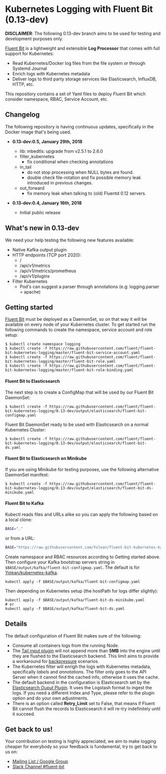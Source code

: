 # Kubernetes Logging with Fluent Bit (0.13-dev)

__DISCLAIMER__: The following 0.13-dev branch aims to be used for testing and development purposes only.

[Fluent Bit](http://fluentbit.io) is a lightweight and extensible __Log Processor__ that comes with full support for Kubernetes:

- Read Kubernetes/Docker log files from the file system or through Systemd Journal
- Enrich logs with Kubernetes metadata
- Deliver logs to third party storage services like Elasticsearch, InfluxDB, HTTP, etc.

This repository contains a set of Yaml files to deploy Fluent Bit which consider namespace, RBAC, Service Account, etc.

## Changelog

The following repository is having continuous updates, specifically in the Docker image that's being used.

- __0.13-dev:0.5, January 29th, 2018__
  - lib: mbedtls: upgrade from v2.5.1 to 2.6.0
  - filter_kubernetes
    - fix conditional when checking annotations
  - in_tail
    - do not stop processing when NULL bytes are found.
    - double check file-rotation and fix possible memory leak introduced in previous changes.
  - out_forward
    - fix memory leak when talking to (old) Fluentd 0.12 servers.

- __0.13-dev:0.4, January 16th, 2018__
  - Initial public release

## What's new in 0.13-dev

We need your help testing the following new features available:

- Native Kafka output plugin
- HTTP endpoints (TCP port 2020):
  - /
  - /api/v1/metrics
  - /api/v1/metrics/prometheus
  - /api/v1/plugins
- Filter Kubernetes
  - Pod's can suggest a parser through annotations (e.g: logging.parser = apache)

## Getting started

[Fluent Bit](http://fluentbit.io) must be deployed as a DaemonSet, so on that way it will be available on every node of your Kubernetes cluster. To get started run the following commands to create the namespace, service account and role setup:

```
$ kubectl create namespace logging
$ kubectl create -f https://raw.githubusercontent.com/fluent/fluent-bit-kubernetes-logging/master/fluent-bit-service-account.yaml
$ kubectl create -f https://raw.githubusercontent.com/fluent/fluent-bit-kubernetes-logging/master/fluent-bit-role.yaml
$ kubectl create -f https://raw.githubusercontent.com/fluent/fluent-bit-kubernetes-logging/master/fluent-bit-role-binding.yaml
```

#### Fluent Bit to Elasticsearch

The next step is to create a ConfigMap that will be used by our Fluent Bit DaemonSet:

```
$ kubectl create -f https://raw.githubusercontent.com/fluent/fluent-bit-kubernetes-logging/0.13-dev/output/elasticsearch/fluent-bit-configmap.yaml
```

Fluent Bit DaemonSet ready to be used with Elasticsearch on a normal Kubernetes Cluster:

```
$ kubectl create -f https://raw.githubusercontent.com/fluent/fluent-bit-kubernetes-logging/0.13-dev/output/elasticsearch/fluent-bit-ds.yaml
```

#### Fluent Bit to Elasticsearch on Minikube

If you are using Minikube for testing purposes, use the following alternative DaemonSet manifest:

```
$ kubectl create -f https://raw.githubusercontent.com/fluent/fluent-bit-kubernetes-logging/0.13-dev/output/elasticsearch/fluent-bit-ds-minikube.yaml
```

#### Fluent Bit to Kafka

Kubectl reads files and URLs alike so you can apply the following based on a local clone:
```bash
BASE="."
```

or from a URL:
```bash
BASE="https://raw.githubusercontent.com/Yolean/fluent-bit-kubernetes-kafka/out-kafka"
```

Create namespace and RBAC resources according to Getting started above.
Then configure your Kafka bootstrap servers string in `$BASE/output/kafka/fluent-bit-configmap.yaml`.
The default is for [Yolean/kubernetes-kafka](https://github.com/Yolean/kubernetes-kafka).

```
kubectl apply -f $BASE/output/kafka/fluent-bit-configmap.yaml
```

Then depending on Kubernetes setup (the hostPath for logs differ slightly):

```
kubectl apply -f $BASE/output/kafka/fluent-bit-ds-minikube.yaml
# or
kubectl apply -f $BASE/output/kafka/fluent-bit-ds.yaml
```

## Details

The default configuration of Fluent Bit makes sure of the following:

- Consume all containers logs from the running Node.
- The [Tail input plugin](http://fluentbit.io/documentation/0.12/input/tail.html) will not append more than __5MB__  into the engine until they are flushed to the Elasticsearch backend. This limit aims to provide a workaround for [backpressure](http://fluentbit.io/documentation/0.12/configuration/backpressure.html) scenarios.
- The Kubernetes filter will enrigh the logs with Kubernetes metadata, specifically _labels_ and _annotations_. The filter only goes to the API Server when it cannot find the cached info, otherwise it uses the cache.
- The default backend in the configuration is Elasticsearch set by the [Elasticsearch Ouput Plugin](http://fluentbit.io/documentation/0.11/output/elasticsearch.html). It uses the Logstash format to ingest the logs. If you need a different Index and Type, please refer to the plugin option and do your own adjustments.
- There is an option called __Retry_Limit__ set to False, that means if Fluent Bit cannot flush the records to Elasticsearch it will re-try indefinitely until it succeed.

## Get back to us!

Your contribution on testing is highly appreciated, we aim to make logging cheaper for everybody so your feedback is fundamental, try to get back to us on:

- [Mailing List / Google Group](https://groups.google.com/forum/#!forum/fluent-bit)
- [Slack Channel #fluent-bit](http://slack.fluentd.org)
